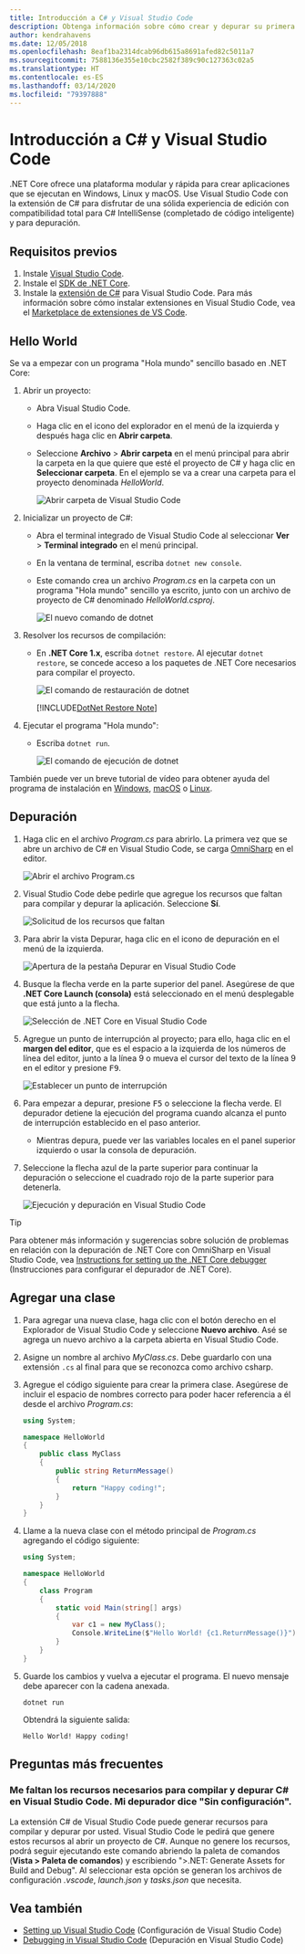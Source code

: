 ```yaml
---
title: Introducción a C# y Visual Studio Code
description: Obtenga información sobre cómo crear y depurar su primera aplicación .NET Core en C# mediante Visual Studio Code.
author: kendrahavens
ms.date: 12/05/2018
ms.openlocfilehash: 8eaf1ba2314dcab96db615a8691afed82c5011a7
ms.sourcegitcommit: 7588136e355e10cbc2582f389c90c127363c02a5
ms.translationtype: HT
ms.contentlocale: es-ES
ms.lasthandoff: 03/14/2020
ms.locfileid: "79397888"
---
```

# <a name="get-started-with-c-and-visual-studio-code"></a>Introducción a C# y Visual Studio Code

.NET Core ofrece una plataforma modular y rápida para crear aplicaciones que se ejecutan en Windows, Linux y macOS. Use Visual Studio Code con la extensión de C# para disfrutar de una sólida experiencia de edición con compatibilidad total para C# IntelliSense (completado de código inteligente) y para depuración.

## <a name="prerequisites"></a>Requisitos previos

1. Instale [Visual Studio Code](https://code.visualstudio.com/).
2. Instale el [SDK de .NET Core](https://dotnet.microsoft.com/download).
3. Instale la [extensión de C#](https://marketplace.visualstudio.com/items?itemName=ms-dotnettools.csharp) para Visual Studio Code. Para más información sobre cómo instalar extensiones en Visual Studio Code, vea el [Marketplace de extensiones de VS Code](https://code.visualstudio.com/docs/editor/extension-gallery).

## <a name="hello-world"></a>Hello World

Se va a empezar con un programa "Hola mundo" sencillo basado en .NET Core:

1. Abrir un proyecto:

    - Abra Visual Studio Code.
    - Haga clic en el icono del explorador en el menú de la izquierda y después haga clic en **Abrir carpeta**.
    - Seleccione **Archivo** > **Abrir carpeta** en el menú principal para abrir la carpeta en la que quiere que esté el proyecto de C# y haga clic en **Seleccionar carpeta**. En el ejemplo se va a crear una carpeta para el proyecto denominada *HelloWorld*.

      ![Abrir carpeta de Visual Studio Code](media/with-visual-studio-code/vs-code-open-folder.png)

2. Inicializar un proyecto de C#:

    - Abra el terminal integrado de Visual Studio Code al seleccionar **Ver** > **Terminal integrado** en el menú principal.
    - En la ventana de terminal, escriba `dotnet new console`.
    - Este comando crea un archivo *Program.cs* en la carpeta con un programa "Hola mundo" sencillo ya escrito, junto con un archivo de proyecto de C# denominado *HelloWorld.csproj*.

      ![El nuevo comando de dotnet](media/with-visual-studio-code/dotnet-new-command.png)

3. Resolver los recursos de compilación:

    - En **.NET Core 1.x**, escriba `dotnet restore`. Al ejecutar `dotnet restore`, se concede acceso a los paquetes de .NET Core necesarios para compilar el proyecto.

      ![El comando de restauración de dotnet](media/with-visual-studio-code/dotnet-restore-command.png)

      [!INCLUDE[DotNet Restore Note](~/includes/dotnet-restore-note.md)]

4. Ejecutar el programa "Hola mundo":

    - Escriba `dotnet run`.

      ![El comando de ejecución de dotnet](media/with-visual-studio-code/dotnet-run-command.png)

También puede ver un breve tutorial de vídeo para obtener ayuda del programa de instalación en [Windows](https://channel9.msdn.com/Blogs/dotnet/Get-started-with-VS-Code-using-CSharp-and-NET-Core), [macOS](https://channel9.msdn.com/Blogs/dotnet/Get-started-with-VS-Code-using-CSharp-and-NET-Core-on-MacOS) o [Linux](https://channel9.msdn.com/Blogs/dotnet/Get-started-with-VS-Code-Csharp-dotnet-Core-Ubuntu).

## <a name="debug"></a>Depuración

1. Haga clic en el archivo *Program.cs* para abrirlo. La primera vez que se abre un archivo de C# en Visual Studio Code, se carga [OmniSharp](https://www.omnisharp.net/) en el editor.

    ![Abrir el archivo Program.cs](media/with-visual-studio-code/open-program-cs.png)

2. Visual Studio Code debe pedirle que agregue los recursos que faltan para compilar y depurar la aplicación. Seleccione **Sí**.

    ![Solicitud de los recursos que faltan](media/with-visual-studio-code/missing-assets.png)

3. Para abrir la vista Depurar, haga clic en el icono de depuración en el menú de la izquierda.

    ![Apertura de la pestaña Depurar en Visual Studio Code](media/with-visual-studio-code/open-debug-tab.png)

4. Busque la flecha verde en la parte superior del panel. Asegúrese de que **.NET Core Launch (consola)** está seleccionado en el menú desplegable que está junto a la flecha.

    ![Selección de .NET Core en Visual Studio Code](media/with-visual-studio-code/select-net-core.png)

5. Agregue un punto de interrupción al proyecto; para ello, haga clic en el **margen del editor**, que es el espacio a la izquierda de los números de línea del editor, junto a la línea 9 o mueva el cursor del texto de la línea 9 en el editor y presione <kbd>F9</kbd>.

    ![Establecer un punto de interrupción](media/with-visual-studio-code/set-breakpoint-vs-code.png)

6. Para empezar a depurar, presione <kbd>F5</kbd> o seleccione la flecha verde. El depurador detiene la ejecución del programa cuando alcanza el punto de interrupción establecido en el paso anterior.
    - Mientras depura, puede ver las variables locales en el panel superior izquierdo o usar la consola de depuración.

7. Seleccione la flecha azul de la parte superior para continuar la depuración o seleccione el cuadrado rojo de la parte superior para detenerla.

    ![Ejecución y depuración en Visual Studio Code](media/with-visual-studio-code/run-debug-vs-code.png)

> [!TIP]
> Para obtener más información y sugerencias sobre solución de problemas en relación con la depuración de .NET Core con OmniSharp en Visual Studio Code, vea [Instructions for setting up the .NET Core debugger](https://github.com/OmniSharp/omnisharp-vscode/blob/master/debugger.md) (Instrucciones para configurar el depurador de .NET Core).

## <a name="add-a-class"></a>Agregar una clase

1. Para agregar una nueva clase, haga clic con el botón derecho en el Explorador de Visual Studio Code y seleccione **Nuevo archivo**. Asé se agrega un nuevo archivo a la carpeta abierta en Visual Studio Code.
2. Asigne un nombre al archivo *MyClass.cs*. Debe guardarlo con una extensión `.cs` al final para que se reconozca como archivo csharp.
3. Agregue el código siguiente para crear la primera clase. Asegúrese de incluir el espacio de nombres correcto para poder hacer referencia a él desde el archivo *Program.cs*:

    ``` csharp
    using System;

    namespace HelloWorld
    {
        public class MyClass
        {
            public string ReturnMessage()
            {
                return "Happy coding!";
            }
        }
    }
    ```

4. Llame a la nueva clase con el método principal de *Program.cs* agregando el código siguiente:

    ```csharp
    using System;

    namespace HelloWorld
    {
        class Program
        {
            static void Main(string[] args)
            {
                var c1 = new MyClass();
                Console.WriteLine($"Hello World! {c1.ReturnMessage()}");
            }
        }
    }
    ```

5. Guarde los cambios y vuelva a ejecutar el programa. El nuevo mensaje debe aparecer con la cadena anexada.

    ```dotnetcli
    dotnet run
    ```

    Obtendrá la siguiente salida:

    ```console
    Hello World! Happy coding!
    ```

## <a name="faq"></a>Preguntas más frecuentes

### <a name="im-missing-required-assets-to-build-and-debug-c-in-visual-studio-code-my-debugger-says-no-configuration"></a>Me faltan los recursos necesarios para compilar y depurar C# en Visual Studio Code. Mi depurador dice "Sin configuración".

La extensión C# de Visual Studio Code puede generar recursos para compilar y depurar por usted. Visual Studio Code le pedirá que genere estos recursos al abrir un proyecto de C#. Aunque no genere los recursos, podrá seguir ejecutando este comando abriendo la paleta de comandos (**Vista > Paleta de comandos**) y escribiendo ">.NET: Generate Assets for Build and Debug". Al seleccionar esta opción se generan los archivos de configuración *.vscode*, *launch.json* y *tasks.json* que necesita.

## <a name="see-also"></a>Vea también

- [Setting up Visual Studio Code](https://code.visualstudio.com/docs/setup/setup-overview) (Configuración de Visual Studio Code)
- [Debugging in Visual Studio Code](https://code.visualstudio.com/Docs/editor/debugging) (Depuración en Visual Studio Code)
